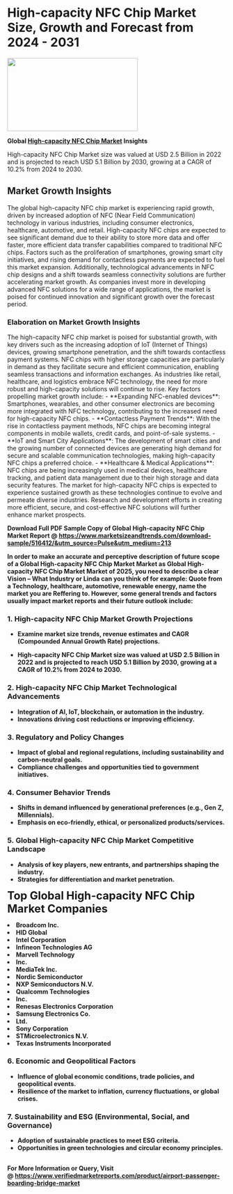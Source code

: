 <H1>High-capacity NFC Chip Market Size, Growth and Forecast from 2024 - 2031</H1><img class="aligncenter size-medium wp-image-584254" src="https://thirdeyenews.in/wp-content/uploads/2024/09/Global-Market-Research-300x168.jpeg" alt="" width="300" height="168" /><p><strong>Global&nbsp;<a href="https://www.marketsizeandtrends.com/download-sample/516412/&amp;utm_source=Pulse&amp;utm_medium=213">High-capacity NFC Chip Market</a> Insights</strong></p><p>High-capacity NFC Chip Market size was valued at USD 2.5 Billion in 2022 and is projected to reach USD 5.1 Billion by 2030, growing at a CAGR of 10.2% from 2024 to 2030.</p><p><h2>Market Growth Insights</h2> The global high-capacity NFC chip market is experiencing rapid growth, driven by increased adoption of NFC (Near Field Communication) technology in various industries, including consumer electronics, healthcare, automotive, and retail. High-capacity NFC chips are expected to see significant demand due to their ability to store more data and offer faster, more efficient data transfer capabilities compared to traditional NFC chips. Factors such as the proliferation of smartphones, growing smart city initiatives, and rising demand for contactless payments are expected to fuel this market expansion. Additionally, technological advancements in NFC chip designs and a shift towards seamless connectivity solutions are further accelerating market growth. As companies invest more in developing advanced NFC solutions for a wide range of applications, the market is poised for continued innovation and significant growth over the forecast period. <p><strong></strong></p> <h3>Elaboration on Market Growth Insights</h3> The high-capacity NFC chip market is poised for substantial growth, with key drivers such as the increasing adoption of IoT (Internet of Things) devices, growing smartphone penetration, and the shift towards contactless payment systems. NFC chips with higher storage capacities are particularly in demand as they facilitate secure and efficient communication, enabling seamless transactions and information exchanges. As industries like retail, healthcare, and logistics embrace NFC technology, the need for more robust and high-capacity solutions will continue to rise. Key factors propelling market growth include: - **Expanding NFC-enabled devices**: Smartphones, wearables, and other consumer electronics are becoming more integrated with NFC technology, contributing to the increased need for high-capacity NFC chips. - **Contactless Payment Trends**: With the rise in contactless payment methods, NFC chips are becoming integral components in mobile wallets, credit cards, and point-of-sale systems. - **IoT and Smart City Applications**: The development of smart cities and the growing number of connected devices are generating high demand for secure and scalable communication technologies, making high-capacity NFC chips a preferred choice. - **Healthcare & Medical Applications**: NFC chips are being increasingly used in medical devices, healthcare tracking, and patient data management due to their high storage and data security features. The market for high-capacity NFC chips is expected to experience sustained growth as these technologies continue to evolve and permeate diverse industries. Research and development efforts in creating more efficient, secure, and cost-effective NFC solutions will further enhance market prospects. <p><strong></p><p><span class=""><strong>Download Full PDF Sample Copy of Global High-capacity NFC Chip Market Report</strong> @ <a href="https://www.marketsizeandtrends.com/download-sample/516412/&amp;utm_source=Pulse&amp;utm_medium=213" target="_blank">https://www.marketsizeandtrends.com/download-sample/516412/&amp;utm_source=Pulse&amp;utm_medium=213</a></span></p><p>In order to make an accurate and perceptive description of future scope of a Global&nbsp;High-capacity NFC Chip Market Market as Global&nbsp;High-capacity NFC Chip Market Market of 2025, you need to describe a clear Vision &ndash; What Industry or Linda can you think of for example: Quote from a Technology, healthcare, automotive, renewable energy, name the market you are Reffering to. However, some general trends and factors usually impact market reports and their future outlook include:</p><h3>1.&nbsp;<strong>High-capacity NFC Chip Market Growth Projections</strong></h3><ul><li>Examine market size trends, revenue estimates and CAGR (Compounded Annual Growth Rate) projections.</li><li><p>High-capacity NFC Chip Market size was valued at USD 2.5 Billion in 2022 and is projected to reach USD 5.1 Billion by 2030, growing at a CAGR of 10.2% from 2024 to 2030.</p></li></ul><h3>2.&nbsp;<strong>High-capacity NFC Chip Market Technological Advancements</strong></h3><ul><li>Integration of AI, IoT, blockchain, or automation in the industry.</li><li>Innovations driving cost reductions or improving efficiency.</li></ul><h3>3.&nbsp;<strong>Regulatory and Policy Changes</strong></h3><ul><li>Impact of global and regional regulations, including sustainability and carbon-neutral goals.</li><li>Compliance challenges and opportunities tied to government initiatives.</li></ul><h3>4.&nbsp;<strong>Consumer Behavior Trends</strong></h3><ul><li>Shifts in demand influenced by generational preferences (e.g., Gen Z, Millennials).</li><li>Emphasis on eco-friendly, ethical, or personalized products/services.</li></ul><h3>5.&nbsp;<strong>Global High-capacity NFC Chip Market Competitive Landscape</strong></h3><ul><li>Analysis of key players, new entrants, and partnerships shaping the industry.</li><li>Strategies for differentiation and market penetration.</li></ul><p data-pm-slice="1 1 []"><span style="color: inherit; font-family: inherit; font-size: 25px;">Top Global High-capacity NFC Chip Market Companies</span></p><div class="" data-test-id=""><p><li>Broadcom Inc.</li><li> HID Global</li><li> Intel Corporation</li><li> Infineon Technologies AG</li><li> Marvell Technology</li><li> Inc.</li><li> MediaTek Inc.</li><li> Nordic Semiconductor</li><li> NXP Semiconductors N.V.</li><li> Qualcomm Technologies</li><li> Inc.</li><li> Renesas Electronics Corporation</li><li> Samsung Electronics Co.</li><li> Ltd.</li><li> Sony Corporation</li><li> STMicroelectronics N.V.</li><li> Texas Instruments Incorporated</li></p></div><h3>6.&nbsp;<strong>Economic and Geopolitical Factors</strong></h3><ul><li>Influence of global economic conditions, trade policies, and geopolitical events.</li><li>Resilience of the market to inflation, currency fluctuations, or global crises.</li></ul><h3>7.&nbsp;<strong>Sustainability and ESG (Environmental, Social, and Governance)</strong></h3><ul><li>Adoption of sustainable practices to meet ESG criteria.</li><li>Opportunities in green technologies and circular economy principles.</li></ul><h2><strong style="font-size: 14px;">For More Information or Query, Visit @&nbsp;</strong><a style="background-color: #ffffff; font-size: 14px;" href="https://www.marketsizeandtrends.com/report/high-capacity-nfc-chip-market/" target="_blank">https://www.verifiedmarketreports.com/product/airport-passenger-boarding-bridge-market</a></h2>
